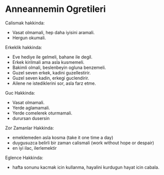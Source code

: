# Anneannemin Ogretileri

Calismak hakkinda:
- Vasat olmamali, hep daha iyisini aramali.
- Hergun okumali.

Erkeklik hakkinda:
- Eve hediye ile gelmeli, bahane ile degil.
- Erkek kirilmali ama asla kusmemeli.
- Bakimli olmali, beslenbeyin ogluna benzemeli.
- Guzel seven erkek, kadini guzellestirir.
- Guzel seven kadin, erkegi guclendirir.
- Ailene ne istediklerini sor, asla farz etme.

Guc Hakkinda:
- Vasat olmamali.
- Yerde aglamamali.
- Yerde comelerek oturmamali.
- durursan dusersin

Zor Zamanlar Hakkinda:
- emeklemeden asla kosma (take it one time a day)
- duygusuzca belirli bir zaman calismali (work without hope or despair)
- en iyi ilac, ilerlemektir

Eglence Hakkinda:
- hafta sonunu kacmak icin kullanma, hayalini kurdugun hayat icin cabala.
